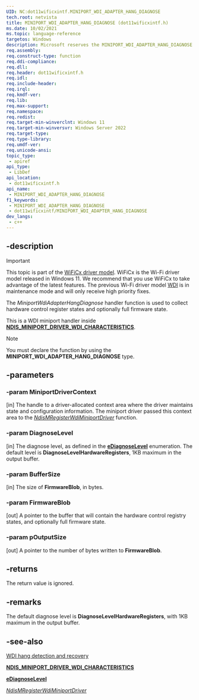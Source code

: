 ```yaml
---
UID: NC:dot11wificxintf.MINIPORT_WDI_ADAPTER_HANG_DIAGNOSE
tech.root: netvista
title: MINIPORT_WDI_ADAPTER_HANG_DIAGNOSE (dot11wificxintf.h)
ms.date: 10/02/2021
ms.topic: language-reference
targetos: Windows
description: Microsoft reserves the MINIPORT_WDI_ADAPTER_HANG_DIAGNOSE callback function for internal use only. Don't use this callback function in your code.
req.assembly: 
req.construct-type: function
req.ddi-compliance: 
req.dll: 
req.header: dot11wificxintf.h
req.idl: 
req.include-header: 
req.irql: 
req.kmdf-ver: 
req.lib: 
req.max-support: 
req.namespace: 
req.redist: 
req.target-min-winverclnt: Windows 11 
req.target-min-winversvr: Windows Server 2022
req.target-type: 
req.type-library: 
req.umdf-ver: 
req.unicode-ansi: 
topic_type:
 - apiref
api_type:
 - LibDef
api_location:
 - dot11wificxintf.h
api_name:
 - MINIPORT_WDI_ADAPTER_HANG_DIAGNOSE
f1_keywords:
 - MINIPORT_WDI_ADAPTER_HANG_DIAGNOSE
 - dot11wificxintf/MINIPORT_WDI_ADAPTER_HANG_DIAGNOSE
dev_langs:
 - c++
---
```



## -description

> [!IMPORTANT]
> This topic is part of the [WiFiCx driver model](/windows-hardware/drivers/netcx/wifi-wdf-class-extension-wificx.md). WiFiCx is the Wi-Fi driver model released in Windows 11. We recommend that you use WiFiCx to take advantage of the latest  features. The previous Wi-Fi driver model [WDI](/windows-hardware/drivers/network/wdi-miniport-driver-design-guide.md) is in maintenance mode and will only receive high priority fixes.

The *MiniportWdiAdapterHangDiagnose* handler function is used to collect hardware control register states and optionally full firmware state.

This is a WDI miniport handler inside [**NDIS_MINIPORT_DRIVER_WDI_CHARACTERISTICS**](ns-dot11wificxintf-ndis_miniport_driver_wdi_characteristics.md).

> [!NOTE]
> You must declare the function by using the **MINIPORT_WDI_ADAPTER_HANG_DIAGNOSE** type.

## -parameters

### -param MiniportDriverContext 

[in]
The handle to a driver-allocated context area where the driver maintains state and configuration information. The miniport driver passed this context area to the [*NdisMRegisterWdiMiniportDriver*](nf-dot11wificxintf-ndismregisterwdiminiportdriver.md) function.

### -param DiagnoseLevel 

[in]
The diagnose level, as defined in the [**eDiagnoseLevel**](ne-dot11wificxintf-ediagnoselevel.md) enumeration. The default level is **DiagnoseLevelHardwareRegisters**, 1KB maximum in the output buffer.

### -param BufferSize 

[in]
The size of **FirmwareBlob**, in bytes.

### -param FirmwareBlob 

[out]
A pointer to the buffer that will contain the hardware control registry states, and optionally full firmware state.

### -param pOutputSize 

[out]
A pointer to the number of bytes written to **FirmwareBlob**.

## -returns

The return value is ignored.

## -remarks

The default diagnose level is **DiagnoseLevelHardwareRegisters**, with 1KB maximum in the output buffer.

## -see-also

<a href="/windows-hardware/drivers/network/wdi-hang-detection-and-recovery">WDI hang detection and recovery</a>

[**NDIS_MINIPORT_DRIVER_WDI_CHARACTERISTICS**](ns-dot11wificxintf-ndis_miniport_driver_wdi_characteristics.md)

[**eDiagnoseLevel**](ne-dot11wificxintf-ediagnoselevel.md)

[*NdisMRegisterWdiMiniportDriver*](nf-dot11wificxintf-ndismregisterwdiminiportdriver.md)

